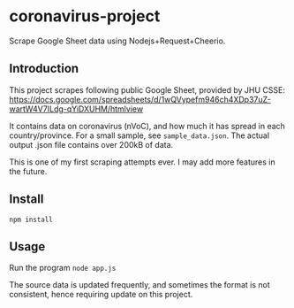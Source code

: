 # coronavirus-project

Scrape Google Sheet data using Nodejs+Request+Cheerio.

## Introduction

This project scrapes following public Google Sheet, provided by JHU CSSE:
https://docs.google.com/spreadsheets/d/1wQVypefm946ch4XDp37uZ-wartW4V7ILdg-qYiDXUHM/htmlview

It contains data on coronavirus (nVoC), and how much it has spread in each country/province.
For a small sample, see `sample_data.json`. The actual output .json file contains over 200kB of data.

This is one of my first scraping attempts ever. I may add more features in the future.

## Install

`npm install`

## Usage

Run the program
`node app.js`

The source data is updated frequently, and sometimes the format is not consistent, hence requiring update on this project.
